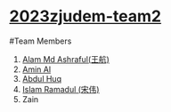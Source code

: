 # [2023zjudem-team2](https://nexmaker-fab.github.io/2023zjudem-team2/)
#Team Members
1. [Alam Md Ashraful(王航)](https://ashraful756.github.io/Ashraful_Profile/)
2. [Amin Al](https://aminal333.github.io/alamin_bio/)
3. [Abdul Huq](https://abdulhaq2.github.io/DIGITAL-INDUSTRIAL-DESIGN-REVOLUTION/)
4. [Islam Ramadul (宋伟)](https://ramizraaz.github.io/ZjuProtfolio/)
5. Zain
